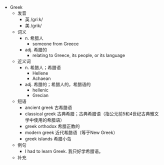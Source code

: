 - Greek
  - 发音
    - 英 /griːk/
    - 美 /grik/
  - 词义
    - n. 希腊人
      - someone from Greece
    - adj. 希腊的
      - relating to Greece, its people, or its language
  - 近义词
    - n. 希腊人；希腊语
      - Hellene
      - Achaean
    - adj. 希腊的；希腊人的，希腊语的
      - hellenic
      - Grecian
  - 短语
    - ancient greek 古希腊语
    - classical greek 古典希腊；古典希腊语（指公元前5和4世纪古典雅文学中使用的希腊语）
    - greek orthodox 希腊正教的
    - modern greek 近代希腊语（等于New Greek）
    - greek islands 希腊小岛
  - 例句
    - I had to learn Greek. 我只好学希腊语。
  - 补充